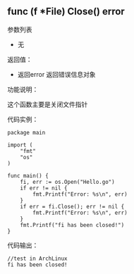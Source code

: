 ## func (f *File) Close() error

参数列表

- 无

返回值：

- 返回error 返回错误信息对象

功能说明：

这个函数主要是关闭文件指针

代码实例：

    package main

    import (
        "fmt"
        "os"
    )

    func main() {
        fi, err := os.Open("Hello.go")
        if err != nil {
            fmt.Printf("Error: %s\n", err)
        }
        if err = fi.Close(); err != nil {
            fmt.Printf("Error: %s\n", err)
        }
        fmt.Printf("fi has been closed!")
    }

代码输出：

    //test in ArchLinux
    fi has been closed!
